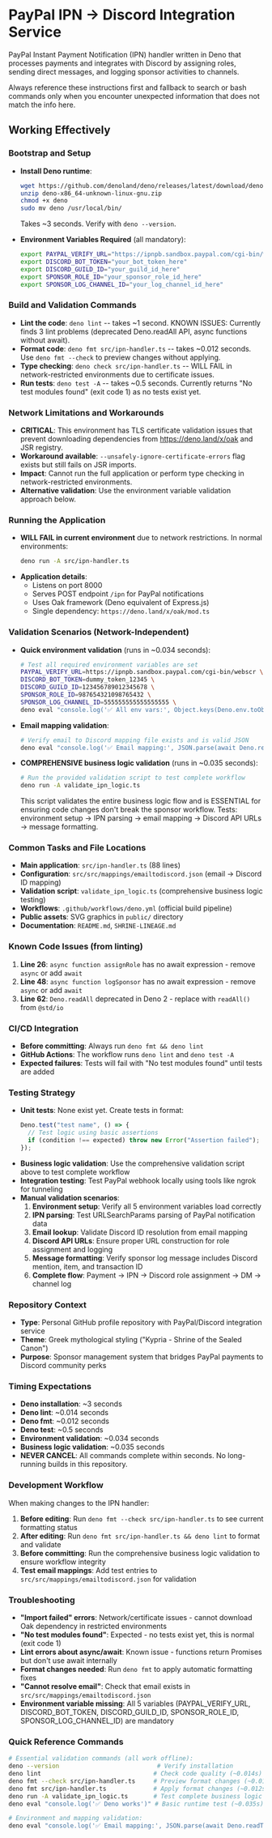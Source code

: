 # PayPal IPN → Discord Integration Service

PayPal Instant Payment Notification (IPN) handler written in Deno that processes payments and integrates with Discord by assigning roles, sending direct messages, and logging sponsor activities to channels.

Always reference these instructions first and fallback to search or bash commands only when you encounter unexpected information that does not match the info here.

## Working Effectively

### Bootstrap and Setup
- **Install Deno runtime**: 
  ```bash
  wget https://github.com/denoland/deno/releases/latest/download/deno-x86_64-unknown-linux-gnu.zip
  unzip deno-x86_64-unknown-linux-gnu.zip
  chmod +x deno
  sudo mv deno /usr/local/bin/
  ```
  Takes ~3 seconds. Verify with `deno --version`.

- **Environment Variables Required** (all mandatory):
  ```bash
  export PAYPAL_VERIFY_URL="https://ipnpb.sandbox.paypal.com/cgi-bin/webscr"  # or production URL
  export DISCORD_BOT_TOKEN="your_bot_token_here"
  export DISCORD_GUILD_ID="your_guild_id_here" 
  export SPONSOR_ROLE_ID="your_sponsor_role_id_here"
  export SPONSOR_LOG_CHANNEL_ID="your_log_channel_id_here"
  ```

### Build and Validation Commands
- **Lint the code**: `deno lint` -- takes ~1 second. KNOWN ISSUES: Currently finds 3 lint problems (deprecated Deno.readAll API, async functions without await).
- **Format code**: `deno fmt src/ipn-handler.ts` -- takes ~0.012 seconds. Use `deno fmt --check` to preview changes without applying.
- **Type checking**: `deno check src/ipn-handler.ts` -- WILL FAIL in network-restricted environments due to certificate issues.
- **Run tests**: `deno test -A` -- takes ~0.5 seconds. Currently returns "No test modules found" (exit code 1) as no tests exist yet.

### Network Limitations and Workarounds
- **CRITICAL**: This environment has TLS certificate validation issues that prevent downloading dependencies from https://deno.land/x/oak and JSR registry.
- **Workaround available**: `--unsafely-ignore-certificate-errors` flag exists but still fails on JSR imports.
- **Impact**: Cannot run the full application or perform type checking in network-restricted environments.
- **Alternative validation**: Use the environment variable validation approach below.

### Running the Application
- **WILL FAIL in current environment** due to network restrictions. In normal environments:
  ```bash
  deno run -A src/ipn-handler.ts
  ```
- **Application details**: 
  - Listens on port 8000
  - Serves POST endpoint `/ipn` for PayPal notifications
  - Uses Oak framework (Deno equivalent of Express.js)
  - Single dependency: `https://deno.land/x/oak/mod.ts`

### Validation Scenarios (Network-Independent)
- **Quick environment validation** (runs in ~0.034 seconds):
  ```bash
  # Test all required environment variables are set
  PAYPAL_VERIFY_URL=https://ipnpb.sandbox.paypal.com/cgi-bin/webscr \
  DISCORD_BOT_TOKEN=dummy_token_12345 \
  DISCORD_GUILD_ID=123456789012345678 \
  SPONSOR_ROLE_ID=987654321098765432 \
  SPONSOR_LOG_CHANNEL_ID=555555555555555555 \
  deno eval "console.log('✅ All env vars:', Object.keys(Deno.env.toObject()).filter(k => k.startsWith('PAYPAL_') || k.startsWith('DISCORD_') || k.includes('SPONSOR')).length, 'found')"
  ```

- **Email mapping validation**:
  ```bash
  # Verify email to Discord mapping file exists and is valid JSON
  deno eval "console.log('✅ Email mapping:', JSON.parse(await Deno.readTextFile('./src/src/mappings/emailtodiscord.json')))"
  ```

- **COMPREHENSIVE business logic validation** (runs in ~0.035 seconds):
  ```bash
  # Run the provided validation script to test complete workflow
  deno run -A validate_ipn_logic.ts
  ```
  This script validates the entire business logic flow and is ESSENTIAL for ensuring code changes don't break the sponsor workflow. Tests: environment setup → IPN parsing → email mapping → Discord API URLs → message formatting.

### Common Tasks and File Locations
- **Main application**: `src/ipn-handler.ts` (88 lines)
- **Configuration**: `src/src/mappings/emailtodiscord.json` (email → Discord ID mapping)
- **Validation script**: `validate_ipn_logic.ts` (comprehensive business logic testing)
- **Workflows**: `.github/workflows/deno.yml` (official build pipeline)
- **Public assets**: SVG graphics in `public/` directory
- **Documentation**: `README.md`, `SHRINE-LINEAGE.md`

### Known Code Issues (from linting)
1. **Line 26**: `async function assignRole` has no await expression - remove `async` or add `await`
2. **Line 48**: `async function logSponsor` has no await expression - remove `async` or add `await` 
3. **Line 62**: `Deno.readAll` deprecated in Deno 2 - replace with `readAll()` from `@std/io`

### CI/CD Integration
- **Before committing**: Always run `deno fmt && deno lint` 
- **GitHub Actions**: The workflow runs `deno lint` and `deno test -A`
- **Expected failures**: Tests will fail with "No test modules found" until tests are added

### Testing Strategy
- **Unit tests**: None exist yet. Create tests in format:
  ```typescript
  Deno.test("test name", () => {
    // Test logic using basic assertions
    if (condition !== expected) throw new Error("Assertion failed");
  });
  ```
- **Business logic validation**: Use the comprehensive validation script above to test complete workflow
- **Integration testing**: Test PayPal webhook locally using tools like ngrok for tunneling
- **Manual validation scenarios**: 
  1. **Environment setup**: Verify all 5 environment variables load correctly
  2. **IPN parsing**: Test URLSearchParams parsing of PayPal notification data
  3. **Email lookup**: Validate Discord ID resolution from email mapping
  4. **Discord API URLs**: Ensure proper URL construction for role assignment and logging
  5. **Message formatting**: Verify sponsor log message includes Discord mention, item, and transaction ID
  6. **Complete flow**: Payment → IPN → Discord role assignment → DM → channel log

### Repository Context
- **Type**: Personal GitHub profile repository with PayPal/Discord integration service
- **Theme**: Greek mythological styling ("Kypria - Shrine of the Sealed Canon")  
- **Purpose**: Sponsor management system that bridges PayPal payments to Discord community perks

### Timing Expectations
- **Deno installation**: ~3 seconds
- **Deno lint**: ~0.014 seconds 
- **Deno fmt**: ~0.012 seconds
- **Deno test**: ~0.5 seconds
- **Environment validation**: ~0.034 seconds
- **Business logic validation**: ~0.035 seconds
- **NEVER CANCEL**: All commands complete within seconds. No long-running builds in this repository.

### Development Workflow
When making changes to the IPN handler:
1. **Before editing**: Run `deno fmt --check src/ipn-handler.ts` to see current formatting status
2. **After editing**: Run `deno fmt src/ipn-handler.ts && deno lint` to format and validate
3. **Before committing**: Run the comprehensive business logic validation to ensure workflow integrity
4. **Test email mappings**: Add test entries to `src/src/mappings/emailtodiscord.json` for validation

### Troubleshooting
- **"Import failed" errors**: Network/certificate issues - cannot download Oak dependency in restricted environments
- **"No test modules found"**: Expected - no tests exist yet, this is normal (exit code 1)
- **Lint errors about async/await**: Known issue - functions return Promises but don't use await internally
- **Format changes needed**: Run `deno fmt` to apply automatic formatting fixes
- **"Cannot resolve email"**: Check that email exists in `src/src/mappings/emailtodiscord.json`
- **Environment variable missing**: All 5 variables (PAYPAL_VERIFY_URL, DISCORD_BOT_TOKEN, DISCORD_GUILD_ID, SPONSOR_ROLE_ID, SPONSOR_LOG_CHANNEL_ID) are mandatory

### Quick Reference Commands
```bash
# Essential validation commands (all work offline):
deno --version                           # Verify installation
deno lint                               # Check code quality (~0.014s)
deno fmt --check src/ipn-handler.ts     # Preview format changes (~0.012s) 
deno fmt src/ipn-handler.ts             # Apply format changes (~0.012s)
deno run -A validate_ipn_logic.ts       # Test complete business logic (~0.035s)
deno eval "console.log('✅ Deno works')" # Basic runtime test (~0.035s)

# Environment and mapping validation:
deno eval "console.log('✅ Email mapping:', JSON.parse(await Deno.readTextFile('./src/src/mappings/emailtodiscord.json')))"
```